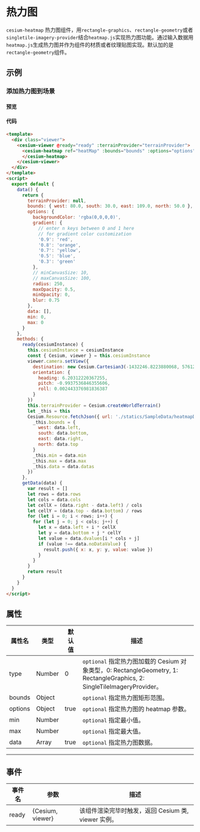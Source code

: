 # 热力图

`cesium-heatmap` 热力图组件，用`rectangle-graphics`、`rectangle-geometry`或者`singletile-imagery-provider`结合`heatmap.js`实现热力图功能。通过输入数据用`heatmap.js`生成热力图并作为组件的材质或者纹理贴图实现。默认加的是`rectangle-geometry`组件。

## 示例

### 添加热力图到场景

#### 预览

<doc-preview>
  <template>
    <div class="viewer">
      <cesium-viewer @ready="ready" :terrainProvider="terrainProvider">
        <cesium-heatmap ref="heatMap" :bounds="bounds" :options="options" :min="min" :max="max" :data="data">
        </cesium-heatmap>
      </cesium-viewer>
    </div>
  </template>
  <script>
    export default {
      data () {
        return {
          terrainProvider: null,
          bounds: {west: 80.0, south: 30.0, east: 109.0, north: 50.0},
          options: {
            backgroundColor: 'rgba(0,0,0,0)',
            gradient: {
              // enter n keys between 0 and 1 here
              // for gradient color customization
              '0.9': 'red',
              '0.8': 'orange',
              '0.7': 'yellow',
              '0.5': 'blue',
              '0.3': 'green'
            },
            // minCanvasSize: 10,
            // maxCanvasSize: 100,
            radius: 250,
            maxOpacity: 0.5,
            minOpacity: 0,
            blur: 0.75
          },
          data: [],
          min: 0,
          max: 0
        }
      },
      methods: {
        ready (cesiumInstance) {
          this.cesiumInstance = cesiumInstance
          const {Cesium, viewer} = this.cesiumInstance
          viewer.camera.setView({
            destination: new Cesium.Cartesian3(-1432246.8223880068, 5761224.588247942, 3297281.1889481535),
            orientation: {
              heading: 6.20312220367255,
              pitch: -0.9937536846355606,
              roll: 0.002443376981836387
            }
          })
          this.terrainProvider = Cesium.createWorldTerrain()
          let _this = this
          Cesium.Resource.fetchJson({url: './statics/SampleData/heatmapData/19042808_t.json'}).then((data)=>{
            _this.bounds = {
              west: data.left,
              south: data.bottom,
              east: data.right,
              north: data.top
            }
            _this.min = data.min
            _this.max = data.max
            _this.data = data.datas
          })
        },
        getData (data) {
          var result = []
          let rows = data.rows
          let cols = data.cols
          let cellX = (data.right - data.left) / cols
          let cellY = (data.top - data.bottom) / rows
          for (let i = 0; i < rows; i++) {
            for (let j = 0; j < cols; j++) {
              let x = data.left + i * cellX
              let y = data.bottom + j * cellY
              let value = data.dvalues[i * cols + j]
              if (value !== data.noDataValue) {
                result.push({ x: x, y: y, value: value })
              }
            }
          }
          return result
        }
      }
    }
  </script>
</doc-preview>

#### 代码

```html
<template>
  <div class="viewer">
    <cesium-viewer @ready="ready" :terrainProvider="terrainProvider">
      <cesium-heatmap ref="heatMap" :bounds="bounds" :options="options" :min="min" :max="max" :data="data">
      </cesium-heatmap>
    </cesium-viewer>
  </div>
</template>
<script>
  export default {
    data() {
      return {
        terrainProvider: null,
        bounds: { west: 80.0, south: 30.0, east: 109.0, north: 50.0 },
        options: {
          backgroundColor: 'rgba(0,0,0,0)',
          gradient: {
            // enter n keys between 0 and 1 here
            // for gradient color customization
            '0.9': 'red',
            '0.8': 'orange',
            '0.7': 'yellow',
            '0.5': 'blue',
            '0.3': 'green'
          },
          // minCanvasSize: 10,
          // maxCanvasSize: 100,
          radius: 250,
          maxOpacity: 0.5,
          minOpacity: 0,
          blur: 0.75
        },
        data: [],
        min: 0,
        max: 0
      }
    },
    methods: {
      ready(cesiumInstance) {
        this.cesiumInstance = cesiumInstance
        const { Cesium, viewer } = this.cesiumInstance
        viewer.camera.setView({
          destination: new Cesium.Cartesian3(-1432246.8223880068, 5761224.588247942, 3297281.1889481535),
          orientation: {
            heading: 6.20312220367255,
            pitch: -0.9937536846355606,
            roll: 0.002443376981836387
          }
        })
        this.terrainProvider = Cesium.createWorldTerrain()
        let _this = this
        Cesium.Resource.fetchJson({ url: './statics/SampleData/heatmapData/19042808_t.json' }).then(data => {
          _this.bounds = {
            west: data.left,
            south: data.bottom,
            east: data.right,
            north: data.top
          }
          _this.min = data.min
          _this.max = data.max
          _this.data = data.datas
        })
      },
      getData(data) {
        var result = []
        let rows = data.rows
        let cols = data.cols
        let cellX = (data.right - data.left) / cols
        let cellY = (data.top - data.bottom) / rows
        for (let i = 0; i < rows; i++) {
          for (let j = 0; j < cols; j++) {
            let x = data.left + i * cellX
            let y = data.bottom + j * cellY
            let value = data.dvalues[i * cols + j]
            if (value !== data.noDataValue) {
              result.push({ x: x, y: y, value: value })
            }
          }
        }
        return result
      }
    }
  }
</script>
```

## 属性

| 属性名  | 类型   | 默认值 | 描述                                                                                                                    |
| ------- | ------ | ------ | ----------------------------------------------------------------------------------------------------------------------- |
| type    | Number | 0      | `optional` 指定热力图加载的 Cesium 对象类型，0: RectangleGeometry, 1: RectangleGraphics, 2: SingleTileImageryProvider。 |
| bounds  | Object |        | `optional` 指定热力图矩形范围。                                                                                         |
| options | Object | true   | `optional` 指定热力图的 heatmap 参数。                                                                                  |
| min     | Number |        | `optional` 指定最小值。                                                                                                 |
| max     | Number |        | `optional` 指定最大值。                                                                                                 |
| data    | Array  | true   | `optional` 指定热力图数据。                                                                                             |

---

## 事件

| 事件名 | 参数             | 描述                                                |
| ------ | ---------------- | --------------------------------------------------- |
| ready  | {Cesium, viewer} | 该组件渲染完毕时触发，返回 Cesium 类, viewer 实例。 |
